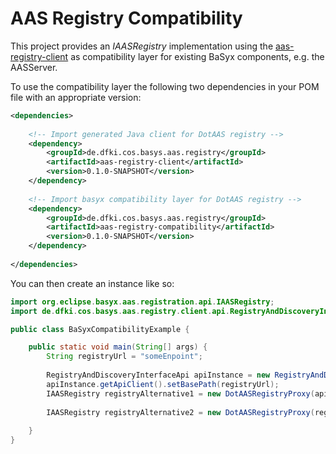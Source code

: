 # AAS Registry Compatibility

This project provides an *IAASRegistry* implementation using the [aas-registry-client](../aas-registry-client/README.md) as compatibility layer for existing BaSyx components, e.g. the AASServer.

To use the compatibility layer the following two dependencies in your POM file with an appropriate version:


```xml
<dependencies>
    
    <!-- Import generated Java client for DotAAS registry -->
    <dependency>
        <groupId>de.dfki.cos.basys.aas.registry</groupId>
        <artifactId>aas-registry-client</artifactId>
        <version>0.1.0-SNAPSHOT</version>
    </dependency>
    
    <!-- Import basyx compatibility layer for DotAAS registry -->
    <dependency>
        <groupId>de.dfki.cos.basys.aas.registry</groupId>
        <artifactId>aas-registry-compatibility</artifactId>
        <version>0.1.0-SNAPSHOT</version>
    </dependency>
    
</dependencies>
```

You can then create an instance like so: 

```java
import org.eclipse.basyx.aas.registration.api.IAASRegistry;
import de.dfki.cos.basys.aas.registry.client.api.RegistryAndDiscoveryInterfaceApi;

public class BaSyxCompatibilityExample {

    public static void main(String[] args) {
        String registryUrl = "someEnpoint";
        
        RegistryAndDiscoveryInterfaceApi apiInstance = new RegistryAndDiscoveryInterfaceApi();
        apiInstance.getApiClient().setBasePath(registryUrl);
        IAASRegistry registryAlternative1 = new DotAASRegistryProxy(apiInstance);
        
        IAASRegistry registryAlternative2 = new DotAASRegistryProxy(registryUrl);
        
    }
}




```
